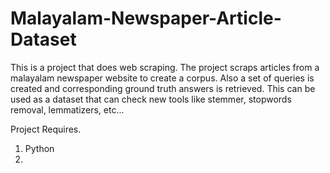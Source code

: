 # Malayalam-Newspaper-Article-Dataset
This is a project that does web scraping. The project scraps articles from a malayalam newspaper website to create a corpus. Also a set of queries is created and corresponding ground truth answers is retrieved. This can be used as a dataset that can check new tools like stemmer, stopwords removal, lemmatizers, etc...

Project Requires.

1. Python
2. 
